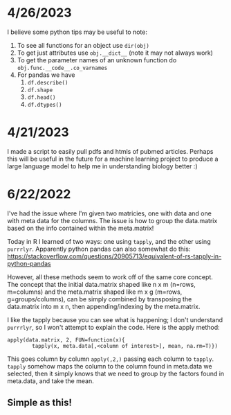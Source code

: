# 4/26/2023
I believe some python tips may be useful to note:
1. To see all functions for an object use `dir(obj)`
1. To get just attributes use `obj.__dict__` (note it may not always work)
1. To get the parameter names of an unknown function do `obj.func.__code__.co_varnames`
1. For pandas we have
	1. `df.describe()`
	1. `df.shape`
	1. `df.head()`
	1. `df.dtypes()`

# 4/21/2023
I made a script to easily pull pdfs and htmls of pubmed articles. Perhaps this will be useful in the future for a machine
learning project to produce a large language model to help me in understanding biology better :)

# 6/22/2022
I've had the issue where I'm given two matricies, one with data and one with meta
data for the columns. The issue is how to group the data.matrix based on the info
contained within the meta.matrix!


Today in R I learned of two ways: one using ```tapply```, and the other using ```purrrlyr```.
Apparently python pandas can also somewhat do this: https://stackoverflow.com/questions/20905713/equivalent-of-rs-tapply-in-python-pandas


However, all these methods seem to work off of the same core concept. The concept that the initial data.matrix
shaped like n x m (n=rows, m=columns) and the meta.matrix shaped like m x g (m=rows, 
g=groups/columns), can be simply combined by transposing the data.matrix into m x n, then
appending/indexing by the meta.matrix.


I like the tapply because you can see what is happening; I don't understand ```purrrlyr```,
so I won't attempt to explain the code. Here is the apply method:
```
apply(data.matrix, 2, FUN=function(x){
		tapply(x, meta.data[,<column of interest>], mean, na.rm=T)})
```

This goes column by column ```apply(,2,)``` passing each column to ```tapply```.
```tapply``` somehow maps the column to the column found in meta.data we selected,
then it simply knows that we need to group by the factors found in meta.data, and
take the mean.

## Simple as this!
